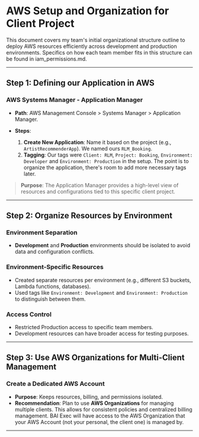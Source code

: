 # AWS Setup and Organization for Client Project

This document covers my team's initial organizational structure outline to deploy AWS resources efficiently across development and production environments. Specifics on how each team member fits in this structure can be found in iam_permissions.md.

---

## Step 1: Defining our Application in AWS

### AWS Systems Manager - Application Manager

- **Path**: AWS Management Console > Systems Manager > Application Manager.
- **Steps**:

    1. **Create New Application**: Name it based on the project (e.g., `ArtistRecommenderApp`). We named ours `RLM_Booking`.
    2. **Tagging**: Our tags were `Client: RLM`, `Project: Booking`, `Environment: Developer` and `Environment: Production` in the setup. The point is to organize the application, there's room to add more necessary tags later.

> **Purpose**: The Application Manager provides a high-level view of resources and configurations tied to this specific client project.

---

## Step 2: Organize Resources by Environment

### Environment Separation

- **Development** and **Production** environments should be isolated to avoid data and configuration conflicts.

### Environment-Specific Resources

- Created separate resources per environment (e.g., different S3 buckets, Lambda functions, databases).
- Used tags like `Environment: Development` and `Environment: Production` to distinguish between them.

### Access Control

- Restricted Production access to specific team members.
- Development resources can have broader access for testing purposes.

---

## Step 3: Use AWS Organizations for Multi-Client Management

### Create a Dedicated AWS Account

- **Purpose**: Keeps resources, billing, and permissions isolated.
- **Recommendation**: Plan to use **AWS Organizations** for managing multiple clients. This allows for consistent policies and centralized billing management. BAI Exec will have access to the AWS Organization that your AWS Account (not your personal, the client one) is managed by.

---
